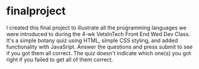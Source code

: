 # finalproject

I created this final project to illustrate all the programming languages we were introduced to during the 4-wk VetsInTech Front End Wed Dev Class.
It's a simple botany quiz using HTML, simple CSS styling, and added functionality with JavaSript. 
Answer the questions and press submit to see if you got them all correct.
The quiz doesn't indicate which one(s) you got right if you failed to get all of them correct. 
